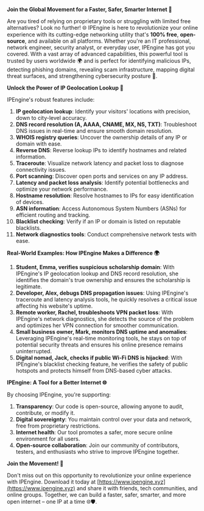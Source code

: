 **Join the Global Movement for a Faster, Safer, Smarter Internet 🚀**

Are you tired of relying on proprietary tools or struggling with limited free alternatives? Look no further! 🌐 IPEngine is here to revolutionize your online experience with its cutting-edge networking utility that's **100% free**, **open-source**, and available on all platforms. Whether you're an IT professional, network engineer, security analyst, or everyday user, IPEngine has got you covered. With a vast array of advanced capabilities, this powerful tool is trusted by users worldwide 🌍 and is perfect for identifying malicious IPs, detecting phishing domains, revealing scam infrastructure, mapping digital threat surfaces, and strengthening cybersecurity posture 🔐.

**Unlock the Power of IP Geolocation Lookup 📍**

IPEngine's robust features include:

1. **IP geolocation lookup**: Identify your visitors' locations with precision, down to city-level accuracy.
2. **DNS record resolution (A, AAAA, CNAME, MX, NS, TXT)**: Troubleshoot DNS issues in real-time and ensure smooth domain resolution.
3. **WHOIS registry queries**: Uncover the ownership details of any IP or domain with ease.
4. **Reverse DNS**: Reverse lookup IPs to identify hostnames and related information.
5. **Traceroute**: Visualize network latency and packet loss to diagnose connectivity issues.
6. **Port scanning**: Discover open ports and services on any IP address.
7. **Latency and packet loss analysis**: Identify potential bottlenecks and optimize your network performance.
8. **Hostname resolution**: Resolve hostnames to IPs for easy identification of devices.
9. **ASN information**: Access Autonomous System Numbers (ASNs) for efficient routing and tracking.
10. **Blacklist checking**: Verify if an IP or domain is listed on reputable blacklists.
11. **Network diagnostics tools**: Conduct comprehensive network tests with ease.

**Real-World Examples: How IPEngine Makes a Difference 🌍**

1. **Student, Emma, verifies suspicious scholarship domain**: With IPEngine's IP geolocation lookup and DNS record resolution, she identifies the domain's true ownership and ensures the scholarship is legitimate.
2. **Developer, Alex, debugs DNS propagation issues**: Using IPEngine's traceroute and latency analysis tools, he quickly resolves a critical issue affecting his website's uptime.
3. **Remote worker, Rachel, troubleshoots VPN packet loss**: With IPEngine's network diagnostics, she detects the source of the problem and optimizes her VPN connection for smoother communication.
4. **Small business owner, Mark, monitors DNS uptime and anomalies**: Leveraging IPEngine's real-time monitoring tools, he stays on top of potential security threats and ensures his online presence remains uninterrupted.
5. **Digital nomad, Jack, checks if public Wi-Fi DNS is hijacked**: With IPEngine's blacklist checking feature, he verifies the safety of public hotspots and protects himself from DNS-based cyber attacks.

**IPEngine: A Tool for a Better Internet 🌐**

By choosing IPEngine, you're supporting:

1. **Transparency**: Our code is open-source, allowing anyone to audit, contribute, or modify it.
2. **Digital sovereignty**: You maintain control over your data and network, free from proprietary restrictions.
3. **Internet health**: Our tool promotes a safer, more secure online environment for all users.
4. **Open-source collaboration**: Join our community of contributors, testers, and enthusiasts who strive to improve IPEngine together.

**Join the Movement! 🚀**

Don't miss out on this opportunity to revolutionize your online experience with IPEngine. Download it today at [https://www.ipengine.xyz](https://www.ipengine.xyz) and share it with friends, tech communities, and online groups. Together, we can build a faster, safer, smarter, and more open internet – one IP at a time 🌐🛡️.